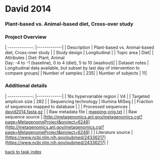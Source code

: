 # David 2014

### Plant-based vs. Animal-based diet, Cross-over study


### Project Overview
| -------------: |-------------|
| Description      | Plant-based vs. Animal-based diet, Cross-over study |
| Study design | Longitudinal |
| Topic area | Diet|
| Attributes | Diet: Plant, Animal<br/> Day: -4 to -1 (baseline), 0 to 4 (diet), 5 to 10 (washout)|
| Dataset notes | Longitudinal data available, but subset by last day of intervention to compare groups|
| Number of samples | 235|
| Number of subjects | 11|

### Additional details
| -------------: |-------------|
| 16s hypervariable region | V4 |
| Targeted amplicon size | 282 |
| Sequencing technology | Illumina MiSeq |
| Fraction of sequences mapped to database |  |
| Processed sequences | [david2014.fasta.gz](https://s3.us-east-2.amazonaws.com/knights-lab/public/MLRepo/fasta/david2014.fasta.gz) |
| Raw metadata file | [mapping-orig.txt](./datasets/david/mapping-orig.txt) |
| Raw sequence source | [http://metagenomics.anl.gov/metagenomics.cgi?page=MetagenomeProject&project=6248](http://metagenomics.anl.gov/metagenomics.cgi?page=MetagenomeProject&project=6248) |
| Literature source | [https://www.ncbi.nlm.nih.gov/pubmed/24336217](https://www.ncbi.nlm.nih.gov/pubmed/24336217) |

[back to task index](../README.md)